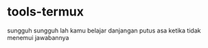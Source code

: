 # tools-termux
sungguh sungguh lah kamu belajar danjangan putus asa ketika tidak menemui jawabannya
